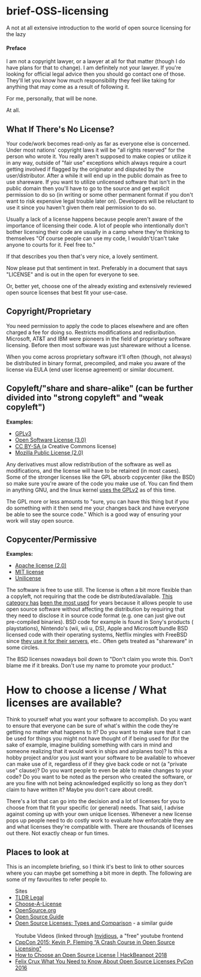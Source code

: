 # brief-OSS-licensing
A not at all extensive introduction to the world of open source licensing for the lazy

#### Preface
I am not a copyright lawyer, or a lawyer at all for that matter (though I do have plans for that to change). I am definitely not your lawyer. If you're looking for official legal advice then you should go contact one of those. They'll let you know how much responsibility they feel like taking for anything that may come as a result of following it. 

For me, personally, that will be none.

At all.

## What If There's No License?

Your code/work becomes read-only as far as everyone else is concerned. Under most nations' copyright laws it will be "all rights reserved" for the person who wrote it. You really aren't supposed to make copies or utilize it in any way, outside of "fair use" exceptions which always require a court getting involved if flagged by the originator and disputed by the user/distributor. After a while it will end up in the public domain as free to use shareware. If you want to utilize unlicensed software that isn't in the public domain then you'll have to go to the source and get explicit permission to do so (in writing or some other permanent format if you don't want to risk expensive legal trouble later on). Developers will be reluctant to use it since you haven't given them real permission to do so. 

Usually a lack of a license happens because people aren't aware of the importance of licensing their code. A lot of people who intentionally don't bother licensing their code are usually in a camp where they're thinking to themselves "Of course people can use my code, I wouldn't/can't take anyone to courts for it. Feel free to."

If that describes you then that's very nice, a lovely sentiment.

Now please put that sentiment in text. Preferably in a document that says "LICENSE" and is out in the open for everyone to see.

Or, better yet, choose one of the already existing and extensively reviewed open source licenses that best fit your use-case.

## Copyright/Proprietary

You need permission to apply the code to places elsewhere and are often charged a fee for doing so. Restricts modifications and redisribution. Microsoft, AT&T and IBM were pioneers in the field of proprietary software licensing. Before then most software was just shareware without a license.

When you come across proprietary software it'll often (though, not always) be distributed in binary format, precompiled, and make you aware of the license via EULA (end user license agreement) or similar document.

## Copyleft/"share and share-alike" (can be further divided into "strong copyleft" and "weak copyleft") 
<strong>Examples:</strong>
<ul>  
  <li><a href="https://tldrlegal.com/license/gnu-general-public-license-v3-(gpl-3)">GPLv3</a></li>
  <li><a href="https://tldrlegal.com/license/open-software-licence-3.0">Open Software License (3.0)</a></li>
  <li><a href="https://creativecommons.org/licenses/by-sa/2.0/legalcode">CC BY-SA </a>(a Creative Commons license)</li>
  <li><a href="https://tldrlegal.com/license/mozilla-public-license-2.0-(mpl-2)">Mozilla Public License (2.0)</a></li>
</ul>

Any derivatives must allow redistribution of the software as well as modifications, and the license will have to be retained (in most cases). Some of the stronger licenses like the GPL absorb copycenter (like the BSD) so make sure you're aware of the code you make use of. You can find them in anything GNU, and the linux kernel [uses the GPLv2](https://www.kernel.org/doc/html/v4.16/process/license-rules.html) as of this time.

The GPL more or less amounts to "sure, you can have this thing but if you do something with it then send me your changes back and have everyone be able to see the source code." Which is a good way of ensuring your work will stay open source.

## Copycenter/Permissive
<strong>Examples:</strong> 
<ul>
  <li><a href="https://tldrlegal.com/license/bsd-2-clause-license-(freebsd)>BSD 2-Clause</a></li>
  <li><a href="https://tldrlegal.com/license/apache-license-2.0-(apache-2.0)">Apache license (2.0)</a></li>
  <li><a href="https://tldrlegal.com/license/mit-license">MIT license</a></li>
  <li><a href="https://unlicense.org/">Unilicense</a></li>
</ul>

The software is free to use still. The license is often a bit more flexible than a copyleft, not requiring that the code be distributed/available. [This category has](https://resources.whitesourcesoftware.com/blog-whitesource/open-source-licenses-trends-and-predictions) [been the most used](https://resources.whitesourcesoftware.com/blog-whitesource/top-10-open-source-software-licenses-of-2016-and-key-trends) for years because it allows people to use open source software without affecting the distribution by requiring that they need to disclose it in source code format (e.g. one can just give out pre-compiled binaries). BSD code for example is found in Sony's products ( playstations), Nintendo's (wii, wii u, DS), Apple and Microsoft bundle BSD licensed code with their operating systems, Netflix mingles with FreeBSD since [they use it for their servers](https://invidious.snopyta.org/watch?v=vcyQBup-Gto), etc.. Often gets treated as "shareware" in some circles.

The BSD licenses nowadays boil down to "Don't claim you wrote this. Don't blame me if it breaks. Don't use my name to promote your product."

# How to choose a license / What licenses are available?
Think to yourself what you want your software to accomplish. 
Do you want to ensure that everyone can be sure of what's within the code they're getting no matter what happens to it? 
Do you want to make sure that it can be used for things you might not have thought of if being used for (for the sake of example, imagine building something with cars in mind and someone realizing that it would work in ships and airplanes too)? 
Is this a hobby project and/or you just want your software to be available to whoever can make use of it, regardless of if they give back code or not (a "private use" clause)?
Do you want people to even be able to make changes to your code?
Do you want to be noted as the person who created the software, or are you fine with not being acknowledged explicitly so long as they don't claim to have written it? Maybe you don't care about credit. 

There's a lot that can go into the decision and a lot of licenses for you to choose from that fit your specific (or general) needs.
That said, I advise against coming up with your own unique licenses. Whenever a new license pops up people need to do costly work to evaluate how enforcable they are and what licenses they're compatible with. There are thousands of licenses out there. Not exactly cheap or fun times.

## Places to look at
This is an incomplete briefing, so I think it's best to link to other sources where you can maybe get something a bit more in depth. The following are some of my favourites to refer people to.
<ul>
  <lh>Sites</lh>
  <li><a href="https://tldrlegal.com/">TLDR Legal</a></li>
  <li><a href="https://choosealicense.com/">Choose-A-License</a></li>
  <li><a href="https://opensource.org/licenses">OpenSource.org</a></li>
  <li><a href="https://opensource.guide/legal/">Open Source Guide</a></li>
  <li><a href="https://snyk.io/learn/open-source-licenses/">Open Source Licenses: Types and Comparison</a> - a similar guide</li>
  <br/><lh>Youtube Videos (linked through <a href="https://github.com/iv-org/invidious">Invidious</a>, a "free" youtube frontend</lh>
  <li><a href="https://invidious.snopyta.org/watch?v=cJIi-hIlCQM">CppCon 2015: Kevin P. Fleming “A Crash Course in Open Source Licensing"</a></li>
  <li><a href="https://invidious.snopyta.org/watch?v=OnmWFxlG2GA">How to Choose an Open Source License | HackBeanpot 2018</a></li>
  <li><a href="https://invidious.snopyta.org/watch?v=9kGrKBOytYM">Felix Crux What You Need to Know About Open Source Licenses PyCon 2016</a></li>
</ul>
